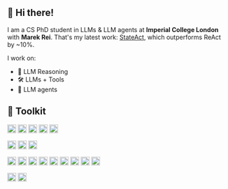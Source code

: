 👋 Hi there!
----------

I am a CS PhD student in LLMs & LLM agents at **Imperial College London** with **Marek Rei**. That's my latest work: [StateAct](https://arxiv.org/abs/2410.02810), which outperforms ReAct by ~10%.

I work on:

  - 🧠 LLM Reasoning
  - 🛠️ LLMs + Tools
  - 🤖 LLM agents
<!--
Specifically, investigating 🔭:
1. How to acquire new skills (automatically) for LLM Agents.
2. How to make LLM agents follow instructions better (fine-tuning, RAG, ++).
3. How to help LLM agents recover from mistakes.


Get in touch with me:
- 📫 via email.
- 🌱 to collaborate.
-->
 

🧰 Toolkit 
----------

<img src="https://img.shields.io/badge/Python-0d22a4?style=for-the-badge&logo=python&logoColor=white" alt="Python" height="20"> <img src="https://img.shields.io/badge/-C++-blue?logo=cplusplus" alt="C++" height="20"> <img src="https://img.shields.io/badge/CUDA-76B900?logo=nvidia&logoColor=white" alt="CUDA" height="20"> <img src="https://img.shields.io/badge/JavaScript-F7DF1E.svg?style=for-the-badge&logo=JavaScript&logoColor=black" alt="JavaScript" height="20">  <img src="https://img.shields.io/badge/latex-%23008080.svg?style=for-the-badge&logo=latex&logoColor=white" alt="LateX" height="20"> 

<img src="https://img.shields.io/badge/PyTorch-%23EE4C2C.svg?style=for-the-badge&logo=PyTorch&logoColor=white" alt="PyTorch" height="20"> <img src="https://img.shields.io/badge/TensorFlow-%23FF6F00.svg?style=for-the-badge&logo=TensorFlow&logoColor=white" alt="TensorFlow" height="20"> <img src="https://img.shields.io/badge/-HuggingFace-FDEE21?style=for-the-badge&logo=HuggingFace&logoColor=black" alt="HuggingFace" height="20"> 

<img src="https://img.shields.io/badge/numpy-%23013243.svg?style=for-the-badge&logo=numpy&logoColor=white" alt="NumPy" height="20"> <img src="https://img.shields.io/badge/pandas-%23150458.svg?style=for-the-badge&logo=pandas&logoColor=white" alt="Pandas" height="20">  <img src="https://img.shields.io/badge/SciPy-%230C55A5.svg?style=for-the-badge&logo=scipy&logoColor=%white" alt="SciPy" height="20"> <img src="https://img.shields.io/badge/matplotlib-327ac6?style=for-the-badge&logo=data:matplotlib.org/_static/images/documentation&logoColor=white" alt="matplotlib" height="20"> <img src="https://img.shields.io/badge/spacy-55c9c2?style=for-the-badge&logo=spacy&logoColor=white" alt="SpaCy" height="20">  <img src="https://img.shields.io/badge/scikit--learn-%23F7931E.svg?style=for-the-badge&logo=scikit-learn&logoColor=white" alt="scikit-learn" height="20"> <img src="https://img.shields.io/badge/Jupyter-F37626.svg?style=for-the-badge&logo=Jupyter&logoColor=white" alt="Jupyter" height="20">  <img src="https://img.shields.io/badge/Anaconda-44A833.svg?style=for-the-badge&logo=Anaconda&logoColor=white" alt="Anaconda" height="20"> <img src="https://img.shields.io/badge/git-%23F05033.svg?style=for-the-badge&logo=git&logoColor=white" alt="Git" height="20">   

<img src="https://img.shields.io/badge/Linux-FCC624?style=for-the-badge&logo=linux&logoColor=black" alt="Linux" height="20"> <img src="https://shields.io/badge/MacOS--9cf?logo=Apple&style=social" alt="macOS" height="20"> 




<!--
&nbsp;
----------

![Top Langs](https://github-readme-stats.vercel.app/api/top-langs/?username=LisaAlaz&theme=vue)




**LisaAlaz/LisaAlaz** is a ✨ _special_ ✨ repository because its `README.md` (this file) appears on your GitHub profile.

Here are some ideas to get you started:

- 🔭 I’m currently working on ...
- 🌱 I’m currently learning ...
- 👯 I’m looking to collaborate on ...
- 🤔 I’m looking for help with ...
- 💬 Ask me about ...
- 📫 How to reach me: ...
- 😄 Pronouns: ...
- ⚡ Fun fact: ...
-->

